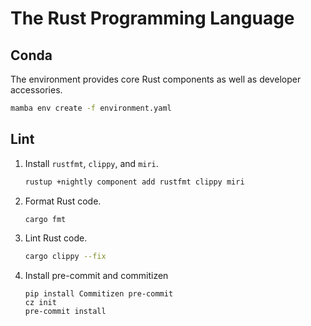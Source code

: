 # The Rust Programming Language

## Conda

The environment provides core Rust components as well as developer accessories.

```bash
mamba env create -f environment.yaml
```

## Lint

1. Install `rustfmt`, `clippy`, and `miri`.

    ```bash
    rustup +nightly component add rustfmt clippy miri
    ```

1. Format Rust code.

    ```bash
    cargo fmt
    ```

1. Lint Rust code.

    ```bash
    cargo clippy --fix
    ```
1. Install pre-commit and commitizen

    ```
    pip install Commitizen pre-commit
    cz init
    pre-commit install
    ```
